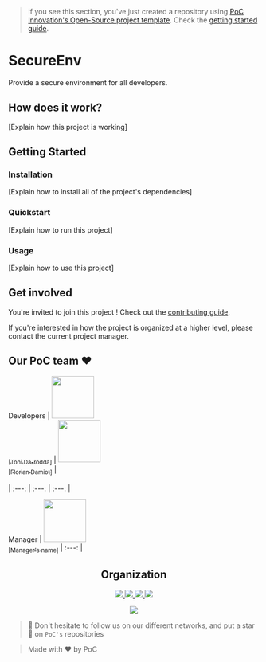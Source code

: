 > If you see this section, you've just created a repository using [PoC Innovation's Open-Source project template](https://github.com/PoCInnovation/open-source-project-template). Check the [getting started guide](./.github/getting-started.md).

# SecureEnv

Provide a secure environment for all developers.

## How does it work?

[Explain how this project is working]

## Getting Started

### Installation

[Explain how to install all of the project's dependencies]

### Quickstart

[Explain how to run this project]

### Usage

[Explain how to use this project]

## Get involved

You're invited to join this project ! Check out the [contributing guide](./CONTRIBUTING.md).

If you're interested in how the project is organized at a higher level, please contact the current project manager.

## Our PoC team :heart:

Developers
| [<img src="https://github.com/tonida-rodda.png?size=85" width=85><br><sub>[Toni Da-rodda]</sub>](https://github.com/tonida-rodda) | [<img src="https://github.com/florianepitech.png?size=85" width=85><br><sub>[Florian Damiot]</sub>](https://github.com/florianepitech) | <br></br>
| :---: | :---: | :---: |

Manager
| [<img src="https://github.com/adrienfort.png?size=85" width=85><br><sub>[Manager's name]</sub>](https://github.com/adrienfort)
| :---: |

<h2 align=center>
Organization
</h2>

<p align='center'>
    <a href="https://www.linkedin.com/company/pocinnovation/mycompany/">
        <img src="https://img.shields.io/badge/LinkedIn-0077B5?style=for-the-badge&logo=linkedin&logoColor=white">
    </a>
    <a href="https://www.instagram.com/pocinnovation/">
        <img src="https://img.shields.io/badge/Instagram-E4405F?style=for-the-badge&logo=instagram&logoColor=white">
    </a>
    <a href="https://twitter.com/PoCInnovation">
        <img src="https://img.shields.io/badge/Twitter-1DA1F2?style=for-the-badge&logo=twitter&logoColor=white">
    </a>
    <a href="https://discord.com/invite/Yqq2ADGDS7">
        <img src="https://img.shields.io/badge/Discord-7289DA?style=for-the-badge&logo=discord&logoColor=white">
    </a>
</p>
<p align=center>
    <a href="https://www.poc-innovation.fr/">
        <img src="https://img.shields.io/badge/WebSite-1a2b6d?style=for-the-badge&logo=GitHub Sponsors&logoColor=white">
    </a>
</p>

> :rocket: Don't hesitate to follow us on our different networks, and put a star 🌟 on `PoC's` repositories

> Made with :heart: by PoC